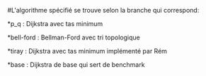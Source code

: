 #L'algorithme spécifié se trouve selon la branche qui correspond:


*p_q : Dijkstra avec tas minimum


*bell-ford : Bellman-Ford avec tri topologique


*tiray : Dijkstra avec tas minimum implémenté par Rém


*base : Dijkstra de base qui sert de benchmark
